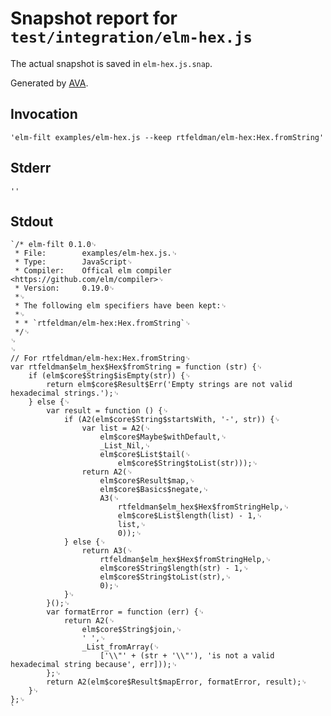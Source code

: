 # Snapshot report for `test/integration/elm-hex.js`

The actual snapshot is saved in `elm-hex.js.snap`.

Generated by [AVA](https://ava.li).

## Invocation

    'elm-filt examples/elm-hex.js --keep rtfeldman/elm-hex:Hex.fromString'

## Stderr

    ''

## Stdout

    `/* elm-filt 0.1.0␊
     * File:        examples/elm-hex.js.␊
     * Type:        JavaScript␊
     * Compiler:    Offical elm compiler <https://github.com/elm/compiler>␊
     * Version:     0.19.0␊
     *␊
     * The following elm specifiers have been kept:␊
     *␊
     * * `rtfeldman/elm-hex:Hex.fromString`␊
     */␊
    ␊
    ␊
    // For rtfeldman/elm-hex:Hex.fromString␊
    var rtfeldman$elm_hex$Hex$fromString = function (str) {␊
    	if (elm$core$String$isEmpty(str)) {␊
    		return elm$core$Result$Err('Empty strings are not valid hexadecimal strings.');␊
    	} else {␊
    		var result = function () {␊
    			if (A2(elm$core$String$startsWith, '-', str)) {␊
    				var list = A2(␊
    					elm$core$Maybe$withDefault,␊
    					_List_Nil,␊
    					elm$core$List$tail(␊
    						elm$core$String$toList(str)));␊
    				return A2(␊
    					elm$core$Result$map,␊
    					elm$core$Basics$negate,␊
    					A3(␊
    						rtfeldman$elm_hex$Hex$fromStringHelp,␊
    						elm$core$List$length(list) - 1,␊
    						list,␊
    						0));␊
    			} else {␊
    				return A3(␊
    					rtfeldman$elm_hex$Hex$fromStringHelp,␊
    					elm$core$String$length(str) - 1,␊
    					elm$core$String$toList(str),␊
    					0);␊
    			}␊
    		}();␊
    		var formatError = function (err) {␊
    			return A2(␊
    				elm$core$String$join,␊
    				' ',␊
    				_List_fromArray(␊
    					['\\"' + (str + '\\"'), 'is not a valid hexadecimal string because', err]));␊
    		};␊
    		return A2(elm$core$Result$mapError, formatError, result);␊
    	}␊
    };␊
    `
